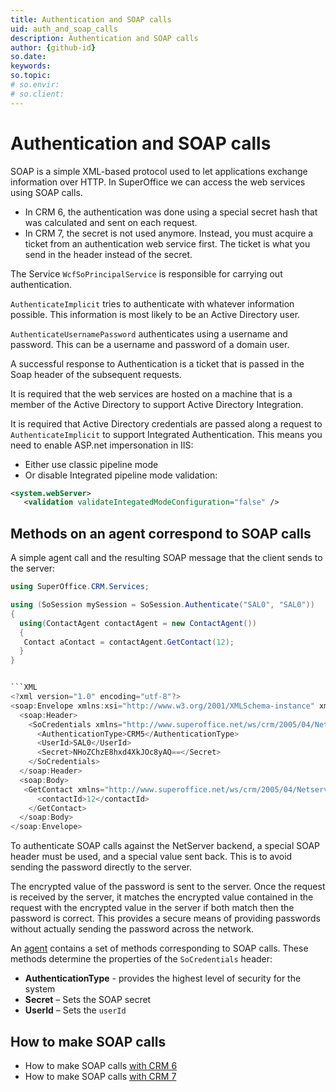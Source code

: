 ```yaml
---
title: Authentication and SOAP calls
uid: auth_and_soap_calls
description: Authentication and SOAP calls
author: {github-id}
so.date:
keywords:
so.topic:
# so.envir:
# so.client:
---
```


# Authentication and SOAP calls

SOAP is a simple XML-based protocol used to let applications exchange information over HTTP. In SuperOffice we can access the web services using SOAP calls.

* In CRM 6, the authentication was done using a special secret hash that was calculated and sent on each request.
* In CRM 7, the secret is not used anymore. Instead, you must acquire a ticket from an authentication web service first. The ticket is what you send in the header instead of the secret.

The Service `WcfSoPrincipalService` is responsible for carrying out authentication.

`AuthenticateImplicit` tries to authenticate with whatever information possible. This information is most likely to be an Active Directory user.

`AuthenticateUsernamePassword` authenticates using a username and password. This can be a username and password of a domain user.

A successful response to Authentication is a ticket that is passed in the Soap header of the subsequent requests.

It is required that the web services are hosted on a machine that is a member of the Active Directory to support Active Directory Integration.

It is required that Active Directory credentials are passed along a request to `AuthenticateImplicit` to support Integrated Authentication. This means you need to enable ASP.net impersonation in IIS:

* Either use classic pipeline mode
* Or disable Integrated pipeline mode validation:

```XML
<system.webServer>
   <validation validateIntegatedModeConfiguration="false" />
```

## Methods on an agent correspond to SOAP calls

A simple agent call and the resulting SOAP message that the client sends to the server:

```csharp
using SuperOffice.CRM.Services;

using (SoSession mySession = SoSession.Authenticate("SAL0", "SAL0"))
{
  using(ContactAgent contactAgent = new ContactAgent())
  {
   Contact aContact = contactAgent.GetContact(12);
  }
}


```XML
<?xml version="1.0" encoding="utf-8"?>
<soap:Envelope xmlns:xsi="http://www.w3.org/2001/XMLSchema-instance" xmlns:xsd="http://www.w3.org/2001/XMLSchema" xmlns:soap="http://schemas.xmlsoap.org/soap/envelope/">
  <soap:Header>
    <SoCredentials xmlns="http://www.superoffice.net/ws/crm/2005/04/Netserver20">
      <AuthenticationType>CRM5</AuthenticationType>
      <UserId>SAL0</UserId>
      <Secret>NHoZChzE8hxd4XkJOc8yAQ==</Secret>
    </SoCredentials>
  </soap:Header>
  <soap:Body>
   <GetContact xmlns="http://www.superoffice.net/ws/crm/2005/04/Netserver20">
      <contactId>12</contactId>
    </GetContact>
  </soap:Body>
</soap:Envelope>
```

To authenticate SOAP calls against the NetServer backend, a special SOAP header must be used, and a special value sent back. This is to avoid sending the password directly to the server.

The encrypted value of the password is sent to the server. Once the request is received by the server, it matches the encrypted value contained in the request with the encrypted value in the server if both match then the password is correct. This provides a secure means of providing passwords without actually sending the password across the network.

An [agent][1] contains a set of methods corresponding to SOAP calls. These methods determine the properties of the `SoCredentials` header:

* **AuthenticationType** - provides the highest level of security for the system
* **Secret** – Sets the SOAP secret
* **UserId** – Sets the `userId`

## How to make SOAP calls

* How to make SOAP calls [with CRM 6][2]
* How to make SOAP calls [with CRM 7][3]

<!-- Referenced links -->
[1]: ../netserver/services/agents/index.md
[2]: ../netserver/services/make-soap-call-crm6.md
[3]: ../netserver/services/make-soap-call-crm7.md
